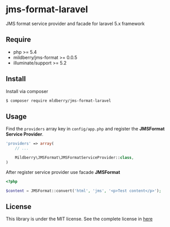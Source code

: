 # jms-format-laravel
JMS format service provider and facade for laravel 5.x framework

Require
-------

- php >= 5.4
- mildberry/jms-format >= 0.0.5
- illuminate/support  >= 5.2

Install
-------

Install via composer

``` bash
$ composer require mldberry/jms-format-laravel
```

Usage
-----

Find the `providers` array key in `config/app.php` and register the **JMSFormat Service Provider**.

``` php
'providers' => array(
    // ...

    Mildberry\JMSFormat\JMSFormatServiceProvider::class,
)
```

After register service provider use facade **JMSFormat**

``` php
<?php

$content = JMSFormat::convert('html', 'jms', '<p>Test content</p>');

```

License
-------
This library is under the MIT license. See the complete license in [here](https://github.com/mildberry/jms-format-laravel/blob/master/LICENSE)